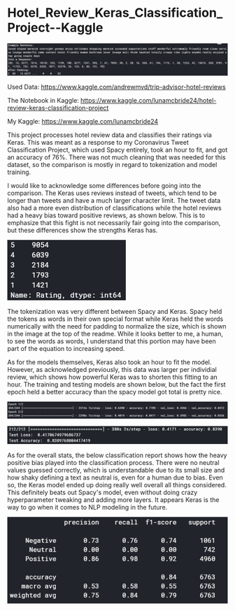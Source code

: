 # Hotel_Review_Keras_Classification_Project--Kaggle

![Examples](https://github.com/Luna-McBride/Kaggle_Personal_Projects/blob/master/Natural%20Language%20Processing/Hotel_Review_Keras_Classification_Project/ExampleSentence.png)

Used Data: https://www.kaggle.com/andrewmvd/trip-advisor-hotel-reviews

The Notebook in Kaggle: https://www.kaggle.com/lunamcbride24/hotel-review-keras-classification-project

My Kaggle: https://www.kaggle.com/lunamcbride24

This project processes hotel review data and classifies their ratings via Keras. This was meant as a response to my Coronavirus Tweet Classification Project, which used Spacy entirely, took an hour to fit, and got an accuracy of 76%. There was not much cleaning that was needed for this dataset, so the comparison is mostly in regard to tokenization and model training. 

I would like to acknowledge some differences before going into the comparison. The Keras uses reviews instead of tweets, which tend to be longer than tweets and have a much larger character limit. The tweet data also had a more even distribution of classifications while the hotel reviews had a heavy bias toward positive reviews, as shown below. This is to emphasize that this fight is not necessarily fair going into the comparison, but these differences show the strengths Keras has.

![Ratings](https://github.com/Luna-McBride/Kaggle_Personal_Projects/blob/master/Natural%20Language%20Processing/Hotel_Review_Keras_Classification_Project/Ratings.png)

The tokenization was very different between Spacy and Keras. Spacy held the tokens as words in their own special format while Keras held the words numerically with the need for padding to normalize the size, which is shown in the image at the top of the readme. While it looks better to me, a human, to see the words as words, I understand that this portion may have been part of the equation to increasing speed.

As for the models themselves, Keras also took an hour to fit the model. However, as acknowledged previously, this data was larger per individial review, which shows how powerful Keras was to shorten this fitting to an hour. The training and testing models are shown below, but the fact the first epoch held a better accuracy than the spacy model got total is pretty nice.

![Training](https://github.com/Luna-McBride/Kaggle_Personal_Projects/blob/master/Natural%20Language%20Processing/Hotel_Review_Keras_Classification_Project/TrainingAccuracy.png)

![Testing](https://github.com/Luna-McBride/Kaggle_Personal_Projects/blob/master/Natural%20Language%20Processing/Hotel_Review_Keras_Classification_Project/TestingAccuracy.png)

As for the overall stats, the below classification report shows how the heavy positive bias played into the classification process. There were no neutral values guessed correctly, which is understandable due to its small size and how shaky defining a text as neutral is, even for a human due to bias. Even so, the Keras model ended up doing really well overall all things considered. This definitely beats out Spacy's model, even without doing crazy hyperparameter tweaking and adding more layers. It appears Keras is the way to go when it comes to NLP modeling in the future.

![Report](https://github.com/Luna-McBride/Kaggle_Personal_Projects/blob/master/Natural%20Language%20Processing/Hotel_Review_Keras_Classification_Project/stats.png)
